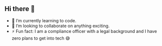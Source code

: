 ## Hi there 👋

- 🌱 I’m currently learning to code.
- 👯 I’m looking to collaborate on anything exciting.
- ⚡ Fun fact: I am a compliance officer with a legal background and I have zero plans to get into tech 😅
